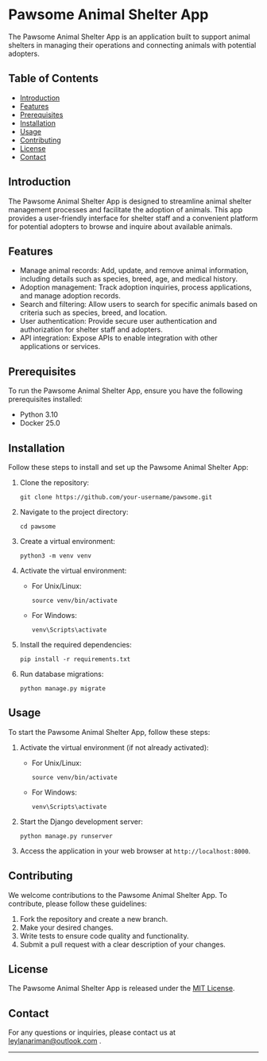 # Pawsome Animal Shelter App

The Pawsome Animal Shelter App is an application built to support animal shelters in managing their operations and connecting animals with potential adopters.

## Table of Contents

- [Introduction](#introduction)
- [Features](#features)
- [Prerequisites](#prerequisites)
- [Installation](#installation)
- [Usage](#usage)
- [Contributing](#contributing)
- [License](#license)
- [Contact](#contact)

## Introduction

The Pawsome Animal Shelter App is designed to streamline animal shelter management processes and facilitate the adoption of animals. This app provides a user-friendly interface for shelter staff and a convenient platform for potential adopters to browse and inquire about available animals.

## Features

- Manage animal records: Add, update, and remove animal information, including details such as species, breed, age, and medical history.
- Adoption management: Track adoption inquiries, process applications, and manage adoption records.
- Search and filtering: Allow users to search for specific animals based on criteria such as species, breed, and location.
- User authentication: Provide secure user authentication and authorization for shelter staff and adopters.
- API integration: Expose APIs to enable integration with other applications or services.

## Prerequisites

To run the Pawsome Animal Shelter App, ensure you have the following prerequisites installed:

- Python 3.10
- Docker 25.0

## Installation

Follow these steps to install and set up the Pawsome Animal Shelter App:

1. Clone the repository:

   ```shell
   git clone https://github.com/your-username/pawsome.git
   ```

2. Navigate to the project directory:

   ```shell
   cd pawsome
   ```

3. Create a virtual environment:

   ```shell
   python3 -m venv venv
   ```

4. Activate the virtual environment:

   - For Unix/Linux:

     ```shell
     source venv/bin/activate
     ```

   - For Windows:

     ```shell
     venv\Scripts\activate
     ```

5. Install the required dependencies:

   ```shell
   pip install -r requirements.txt
   ```

6. Run database migrations:

   ```shell
   python manage.py migrate
   ```

## Usage

To start the Pawsome Animal Shelter App, follow these steps:

1. Activate the virtual environment (if not already activated):

   - For Unix/Linux:

     ```shell
     source venv/bin/activate
     ```

   - For Windows:

     ```shell
     venv\Scripts\activate
     ```

2. Start the Django development server:

   ```shell
   python manage.py runserver
   ```

3. Access the application in your web browser at `http://localhost:8000`.

## Contributing

We welcome contributions to the Pawsome Animal Shelter App. To contribute, please follow these guidelines:

1. Fork the repository and create a new branch.
2. Make your desired changes.
3. Write tests to ensure code quality and functionality.
4. Submit a pull request with a clear description of your changes.

## License

The Pawsome Animal Shelter App is released under the [MIT License](LICENSE).

## Contact

For any questions or inquiries, please contact us at leylanariman@outlook.com .

---
